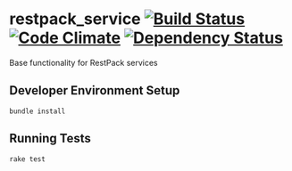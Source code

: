 # restpack_service [![Build Status](https://api.travis-ci.org/RestPack/restpack_service.png?branch=master)](https://travis-ci.org/RestPack/restpack_service) [![Code Climate](https://codeclimate.com/github/RestPack/restpack_service.png)](https://codeclimate.com/github/RestPack/restpack_service) [![Dependency Status](https://gemnasium.com/RestPack/restpack_service.png)](https://gemnasium.com/RestPack/restpack_service)

Base functionality for RestPack services

## Developer Environment Setup

```
bundle install
```

## Running Tests

```
rake test
```
